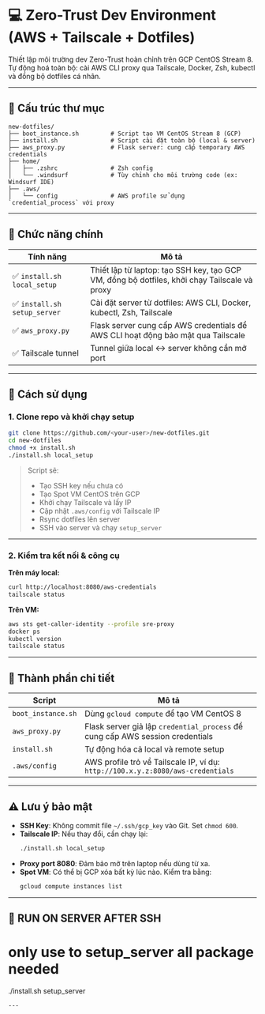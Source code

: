 
# 💻 Zero-Trust Dev Environment (AWS + Tailscale + Dotfiles)

Thiết lập môi trường dev Zero-Trust hoàn chỉnh trên GCP CentOS Stream 8. Tự động hoá toàn bộ: cài AWS CLI proxy qua Tailscale, Docker, Zsh, kubectl và đồng bộ dotfiles cá nhân.

---

## 📁 Cấu trúc thư mục

```
new-dotfiles/
├── boot_instance.sh         # Script tạo VM CentOS Stream 8 (GCP)
├── install.sh               # Script cài đặt toàn bộ (local & server)
├── aws_proxy.py             # Flask server: cung cấp temporary AWS credentials
├── home/
│   ├── .zshrc               # Zsh config
│   └── .windsurf            # Tùy chỉnh cho môi trường code (ex: Windsurf IDE)
├── .aws/
│   └── config               # AWS profile sử dụng `credential_process` với proxy
```

---

## 🧠 Chức năng chính

| Tính năng | Mô tả |
|----------|------|
| ✅ `install.sh local_setup` | Thiết lập từ laptop: tạo SSH key, tạo GCP VM, đồng bộ dotfiles, khởi chạy Tailscale và proxy |
| ✅ `install.sh setup_server` | Cài đặt server từ dotfiles: AWS CLI, Docker, kubectl, Zsh, Tailscale |
| ✅ `aws_proxy.py` | Flask server cung cấp AWS credentials để AWS CLI hoạt động bảo mật qua Tailscale |
| ✅ Tailscale tunnel | Tunnel giữa local ↔️ server không cần mở port |

---

## 🚀 Cách sử dụng

### 1. Clone repo và khởi chạy setup

```bash
git clone https://github.com/<your-user>/new-dotfiles.git
cd new-dotfiles
chmod +x install.sh
./install.sh local_setup
```

> Script sẽ:
> - Tạo SSH key nếu chưa có
> - Tạo Spot VM CentOS trên GCP
> - Khởi chạy Tailscale và lấy IP
> - Cập nhật `.aws/config` với Tailscale IP
> - Rsync dotfiles lên server
> - SSH vào server và chạy `setup_server`

---

### 2. Kiểm tra kết nối & công cụ

**Trên máy local:**

```bash
curl http://localhost:8080/aws-credentials
tailscale status
```

**Trên VM:**

```bash
aws sts get-caller-identity --profile sre-proxy
docker ps
kubectl version
tailscale status
```

---

## 🧩 Thành phần chi tiết

| Script | Mô tả |
|--------|------|
| `boot_instance.sh` | Dùng `gcloud compute` để tạo VM CentOS 8 |
| `aws_proxy.py` | Flask server giả lập `credential_process` để cung cấp AWS session credentials |
| `install.sh` | Tự động hóa cả local và remote setup |
| `.aws/config` | AWS profile trỏ về Tailscale IP, ví dụ: `http://100.x.y.z:8080/aws-credentials` |

---

## ⚠️ Lưu ý bảo mật

- **SSH Key**: Không commit file `~/.ssh/gcp_key` vào Git. Set `chmod 600`.
- **Tailscale IP**: Nếu thay đổi, cần chạy lại:
  ```bash
  ./install.sh local_setup
  ```
- **Proxy port 8080**: Đảm bảo mở trên laptop nếu dùng từ xa.
- **Spot VM**: Có thể bị GCP xóa bất kỳ lúc nào. Kiểm tra bằng:
  ```bash
  gcloud compute instances list
  ```

---

## 🔄 RUN ON SERVER AFTER SSH
# only use to setup_server all package needed
./install.sh setup_server
```
---
